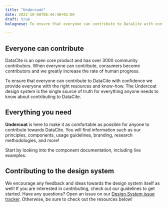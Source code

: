 ```yaml
---
title: "Undercoat"
date: 2022-10-08T06:44:48+02:00
draft: true
bolognese: To ensure that everyone can contribute to DataCite with confidence we provide everyone with the right resources and know-how. The Undercoat design system is the single source of truth for everything anyone needs to know about contributing to DataCite.

---
```


## Everyone can contribute
DataCite is an open core product and has over 3000 community contributors. When everyone can contribute, consumers become contributors and we greatly increase the rate of human progress.

To ensure that everyone can contribute to DataCite with confidence we provide everyone with the right resources and know-how. The Undercoat design system is the single source of truth for everything anyone needs to know about contributing to DataCite.


## Everything you need
**Undercoat** is here to make it as comfortable as possible for anyone to contribute towards DataCite. You will find information such as our principles, components, usage guidelines, branding, research methodologies, and more!

Start by looking into the component documentation, including live examples.


## Contributing to the design system
We encourage any feedback and ideas towards the design system itself as well! If you are interested in contributing, check out our guidelines to get started. Have any questions? Open an issue on our [Design System issue tracker](https://github.com/datacite/Undercoat/issues). Otherwise, be sure to check out the resources below!